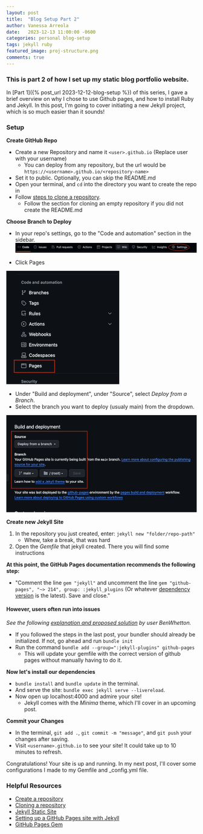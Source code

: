 ```yaml
---
layout: post
title:  "Blog Setup Part 2"
author: Vanessa Arreola
date:   2023-12-13 11:00:00 -0600
categories: personal blog-setup
tags: jekyll ruby
featured_image: proj-structure.png
comments: true
---
```


### This is part 2 of how I set up my static blog portfolio website. ###

In [Part 1]({% post_url 2023-12-12-blog-setup %}) of this series, I gave a brief overview
on why I chose to use Github pages, and how to install Ruby and Jekyll. In this post, I'm 
going to cover initiating a new Jekyll project, which is so much easier than it sounds!

### Setup ###

**Create GitHub Repo**

* Create a new Repository and name it ```<user>.github.io``` (Replace user with your username)
    * You can deploy from any repository, but the url would be ```https://<username>.github.io/<repository-name>```
* Set it to public. Optionally, you can skip the README.md
* Open your terminal, and ```cd``` into the directory you want to create the repo in
* Follow <a href="https://docs.github.com/en/repositories/creating-and-managing-repositories/cloning-a-repository" target="_blank">steps to clone a repository</a>.
    * Follow the section for cloning an empty repository if you did not create the README.md

**Choose Branch to Deploy**

* In your repo's settings, go to the "Code and automation" section in the sidebar.
![Settings](/assets/settings.png)


* Click Pages

![pages](/assets/pages.png)

* Under "Build and deployment", under "Source", select *Deploy from a Branch*.
* Select the branch you want to deploy (usualy main) from the dropdown. 

![branch](/assets/branch.png)

**Create new Jekyll Site**

1. In the repository you just created, enter: ```jekyll new "folder/repo-path"```
    * Whew, take a break, that was hard
2. Open the *Gemfile* that jekyll created. There you will find some instructions

**At this point, the GitHub Pages documentation recommends the following step:**
* "Comment the line ```gem "jekyll"``` and uncomment the line ```gem "github-pages", "~> 214", group: :jekyll_plugins``` (Or whatever <a href="https://pages.github.com/versions/" target="_blank"> dependency version</a> is the latest). Save and close."

#### **However, users often run into issues**
*See the following <a href="https://github.com/github/docs/issues/2177" target="_blank"> explanation and proposed solution</a> by user BenWhetton.*
* If you followed the steps in the last post, your bundler should already be initialized. If not, go ahead and run ```bundle init```
* Run the command ```bundle add --group=":jekyll-plugins" github-pages```
    * This will update your gemfile with the correct version of github pages without manually having to do it. 

**Now let's install our dependencies**   
* ```bundle install``` and ```bundle update``` in the terminal.
* And serve the site: ```bundle exec jekyll serve --livereload```.
* Now open up localhost:4000 and admire your site!
    * Jekyll comes with the *Minima* theme, which I'll cover in an upcoming post.

**Commit your Changes**

* In the terminal, ```git add .```, ```git commit -m "message"```, and ```git push``` your changes after saving.
* Visit ```<username>.github.io``` to see your site! It could take up to 10 minutes to refresh. 

Congratulations! Your site is up and running. In my next post, I'll cover some configurations I made to my Gemfile and _config.yml file. 

### Helpful Resources ###

* <a href="https://docs.github.com/en/repositories/creating-and-managing-repositories/creating-a-new-repository" target="_blank">Create a repository</a>
* <a href="https://docs.github.com/en/repositories/creating-and-managing-repositories/cloning-a-repository" target="_blank">Cloning a repository</a>
* <a href="https://kinsta.com/blog/jekyll-static-site/" target="_blank">Jekyll Static Site</a>
* <a href="https://docs.github.com/en/github-ae@latest/pages/setting-up-a-github-pages-site-with-jekyll" target="_blank">Setting up a GitHub Pages site with Jekyll</a>
* <a href="https://github.com/github/docs/issues/2177" target="_blank">GitHub Pages Gem</a>
